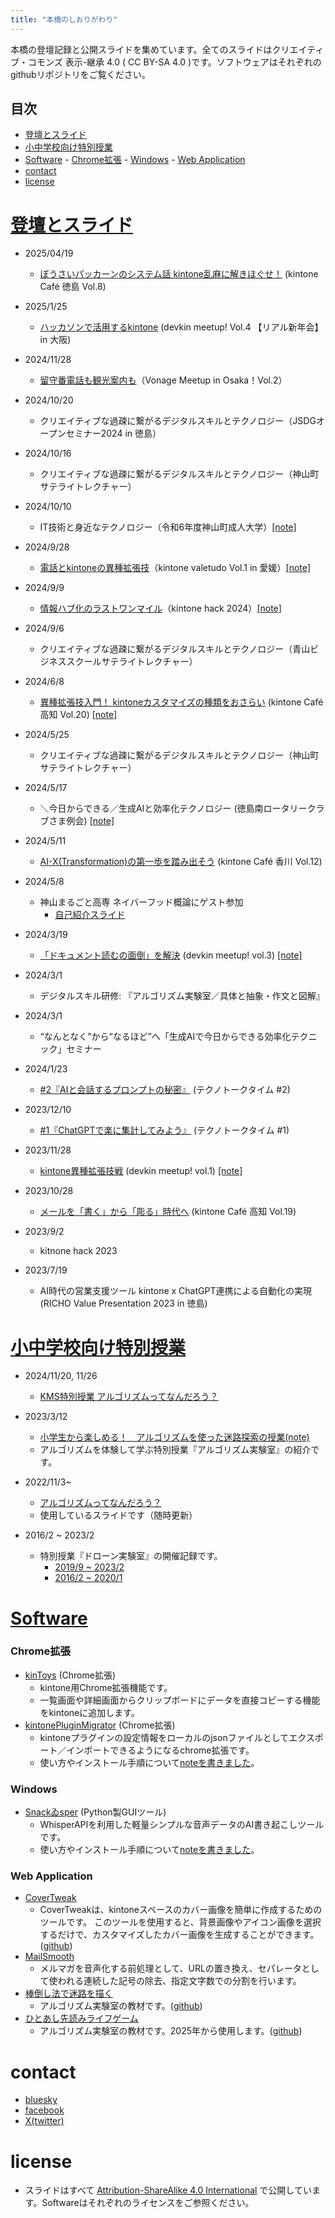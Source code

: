 ```yaml
---
title: "本橋のしおりがわり"
---
```


<!-- 編集したら make.bat でhtml化(pandoc) -->

<!-- # [本橋のしおり代わり](https://motohasystem.kamiyama.club/) -->

本橋の登壇記録と公開スライドを集めています。全てのスライドはクリエイティブ・コモンズ 表示-継承 4.0 ( CC BY-SA 4.0 )です。ソフトウェアはそれぞれのgithubリポジトリをご覧ください。

## 目次

- [登壇とスライド](#登壇とスライド)
- [小中学校向け特別授業](#小中学校向け特別授業)
- [Software](#software)
        - [Chrome拡張](#chrome拡張)
        - [Windows](#windows)
        - [Web Application](#web-application)
- [contact](#contact)
- [license](#license)


# <a href="#登壇とスライド">登壇とスライド</a>

- 2025/04/19
    - [ぼうさいパッカーンのシステム話 kintone乱麻に解きほぐせ！](./20250419_cafe_tokushima/index.html) (kintone Café 徳島 Vol.8)

- 2025/1/25
  - [ハッカソンで活用するkintone](./20250125_devkin_meetup_in_osaka/) (devkin meetup! Vol.4 【リアル新年会】in 大阪)

- 2024/11/28
  - [留守番電話も観光案内も](./20241128_vonage_meetup/)（Vonage Meetup in Osaka！Vol.2）

- 2024/10/20
  - クリエイティブな過疎に繋がるデジタルスキルとテクノロジー（JSDGオープンセミナー2024 in 徳島）

- 2024/10/16
  - クリエイティブな過疎に繋がるデジタルスキルとテクノロジー（神山町サテライトレクチャー）
- 2024/10/10
  - IT技術と身近なテクノロジー（令和6年度神山町成人大学）[[note]](https://note.com/motohasystem/n/n0b35c1faf3bf)

- 2024/9/28
  - [電話とkintoneの異種拡張技](./20240928_kintone_valetude_vol1/index.html)（kintone valetudo Vol.1 in 愛媛）[[note]](https://note.com/motohasystem/n/nc1ef0f47db8c)

- 2024/9/9
  - [情報ハブ化のラストワンマイル](./20240909_kintonehack2024/index.html)（kintone hack 2024）[[note]](https://note.com/motohasystem/n/n2195c6a3f917)

- 2024/9/6
  - クリエイティブな過疎に繋がるデジタルスキルとテクノロジー（青山ビジネススクールサテライトレクチャー）
- 2024/6/8
    - [異種拡張技入門！ kintoneカスタマイズの種類をおさらい](./20240608_cafe_kouchi/index.html) (kintone Café 高知 Vol.20) [[note]](https://note.com/motohasystem/n/n470658c712c2)

- 2024/5/25
    - クリエイティブな過疎に繋がるデジタルスキルとテクノロジー（神山町サテライトレクチャー）
- 2024/5/17
    - ＼今日からできる／生成AIと効率化テクノロジー (徳島南ロータリークラブさま例会) [[note]](https://note.com/motohasystem/n/n910b2cf54fbf)

- 2024/5/11
    - [AI-X(Transformation)の第一歩を踏み出そう](./20240511_cafe_kagawa/index.html) (kintone Café 香川 Vol.12)
- 2024/5/8
    - 神山まるごと高専 ネイバーフッド概論にゲスト参加
        - [自己紹介スライド](./20240508_neighborhood/index.html)
- 2024/3/19
    - [「ドキュメント読むの面倒」を解決](./20240319_devkin_meetup_vol3/index.html) (devkin meetup! vol.3) [[note]](https://note.com/motohasystem/n/ne1b03af3a079)

- 2024/3/1
    - デジタルスキル研修: 『アルゴリズム実験室／具体と抽象・作文と図解』
- 2024/3/1
    - “なんとなく”から“なるほど”へ「生成AIで今日からできる効率化テクニック」セミナー
- 2024/1/23
    - [#2『AIと会話するプロンプトの秘密』](./20240123_techno_talk_time_vol2/index.html) (テクノトークタイム #2)
- 2023/12/10
    - [#1『ChatGPTで楽に集計してみよう』](./20231210_techno_talk_time_vol1/index.html) (テクノトークタイム #1)
- 2023/11/28
    - [kintone異種拡張技戦](./20231128_slide_devkin_meetup/index.html) (devkin meetup! vol.1) [[note]](https://note.com/motohasystem/n/na97b50b9fd72)
- 2023/10/28
    - [メールを「書く」から「彫る」時代へ](./20231028_slide_kintone_cafe_kochi/index.html) (kintone Café 高知 Vol.19)
- 2023/9/2
    - kitnone hack 2023
- 2023/7/19
    - AI時代の営業支援ツール kintone x ChatGPT連携による自動化の実現 (RICHO Value Presentation 2023 in 徳島)

# <a href="#小中学校向け特別授業">小中学校向け特別授業</a>
- 2024/11/20, 11/26
    - [KMS特別授業 アルゴリズムってなんだろう？](https://motohasystem.github.io/exlab_algorithm/#1)
- 2023/3/12
    - [小学生から楽しめる！　アルゴリズムを使った迷路探索の授業(note)](https://note.com/cdkamiyama/n/nfb7ce652570c)
    - アルゴリズムを体験して学ぶ特別授業『アルゴリズム実験室』の紹介です。
- 2022/11/3~
    - [アルゴリズムってなんだろう？](https://motohasystem.github.io/exlab_algorithm/#1)
    - 使用しているスライドです（随時更新）

- 2016/2 ~ 2023/2
    - 特別授業『ドローン実験室』の開催記録です。
        - [2019/9 ~ 2023/2](https://note.com/cdkamiyama/m/mcbf378c78647)
        - [2016/2 ~ 2020/1](https://medium.com/ex-lab-drone/7e1c454c1ff0)

# [Software](#Software)
### Chrome拡張
- [kinToys](https://chromewebstore.google.com/detail/kintoys/johmoplafihagepgbceblbhlmacejoee) (Chrome拡張)
    - kintone用Chrome拡張機能です。
    - 一覧画面や詳細画面からクリップボードにデータを直接コピーする機能をkintoneに追加します。
- [kintonePluginMigrator](https://chromewebstore.google.com/detail/kintonepluginmigrator/pndmdhhanlckeimjahjfijelpkbgoeac) (Chrome拡張)
    - kintoneプラグインの設定情報をローカルのjsonファイルとしてエクスポート／インポートできるようになるchrome拡張です。
    - 使い方やインストール手順について[noteを書きました](https://note.com/motohasystem/n/nfc3048198ca2)。

### Windows
- [Snackゐsper](https://github.com/monosus/snackwhisper) (Python製GUIツール)
    - WhisperAPIを利用した軽量シンプルな音声データのAI書き起こしツールです。
    - 使い方やインストール手順について[noteを書きました](https://note.com/motohasystem/n/n061d2f98b9f6?from=notice)。

### Web Application
- [CoverTweak](https://motohasystem.github.io/CoverTweak/)
    - CoverTweakは、kintoneスペースのカバー画像を簡単に作成するためのツールです。 このツールを使用すると、背景画像やアイコン画像を選択するだけで、カスタマイズしたカバー画像を生成することができます。([github](https://github.com/motohasystem/CoverTweak))
- [MailSmooth](https://motohasystem.github.io/mail_smooth_web/index.html)
    - メルマガを音声化する前処理として、URLの置き換え、セパレータとして使われる連続した記号の除去、指定文字数での分割を行います。
- [棒倒し法で迷路を描く](https://motohasystem.github.io/p5_easy_maze/)
    - アルゴリズム実験室の教材です。([github](https://github.com/motohasystem/p5_easy_maze/actions))
- [ひとあし先読みライフゲーム](https://motohasystem.github.io/p5_lifegame/)
    - アルゴリズム実験室の教材です。2025年から使用します。([github](https://github.com/motohasystem/p5_lifegame))

# contact
- [bluesky](https://bsky.app/profile/motohasystem.kamiyama.club)
- [facebook](https://www.facebook.com/motohasystem)
- [X(twitter)](https://twitter.com/motohasystem)

# license
- スライドはすべて [Attribution-ShareAlike 4.0 International](./LICENSE) で公開しています。Softwareはそれぞれのライセンスをご参照ください。
